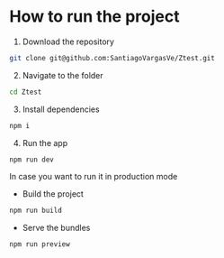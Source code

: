 # How to run the project

1. Download the repository

```bash
git clone git@github.com:SantiagoVargasVe/Ztest.git
```

2. Navigate to the folder

```bash
cd Ztest
```

3. Install dependencies

```bash
npm i
```

4. Run the app

```bash
npm run dev
```

In case you want to run it in production mode

- Build the project

```bash
npm run build
```

- Serve the bundles

```bash
npm run preview
```
